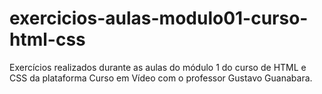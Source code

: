 # exercicios-aulas-modulo01-curso-html-css
 Exercícios realizados durante as aulas do módulo 1 do curso de HTML e CSS da plataforma Curso em Vídeo com o professor Gustavo Guanabara.
